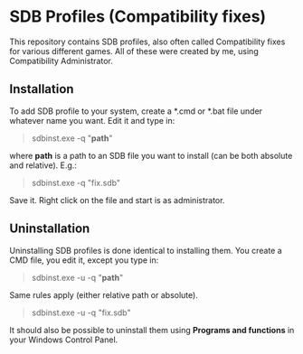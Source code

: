 ﻿SDB Profiles (Compatibility fixes)
=====================
This repository contains SDB profiles, also often called Compatibility fixes for various different games. All of these were created by me, using Compatibility Administrator.

Installation
-------
To add SDB profile to your system, create a *.cmd or *.bat file under whatever name you want.
Edit it and type in:
>sdbinst.exe -q "**path**"

where **path** is a path to an SDB file you want to install (can be both absolute and relative). E.g.:
>sdbinst.exe -q "fix.sdb"

Save it. Right click on the file and start is as administrator.

Uninstallation
-------
Uninstalling SDB profiles is done identical to installing them. You create a CMD file, you edit it, except you type in:
>sdbinst.exe -u -q "**path**"

Same rules apply (either relative path or absolute).
>sdbinst.exe -u -q "fix.sdb"

It should also be possible to uninstall them using **Programs and functions** in your Windows Control Panel.